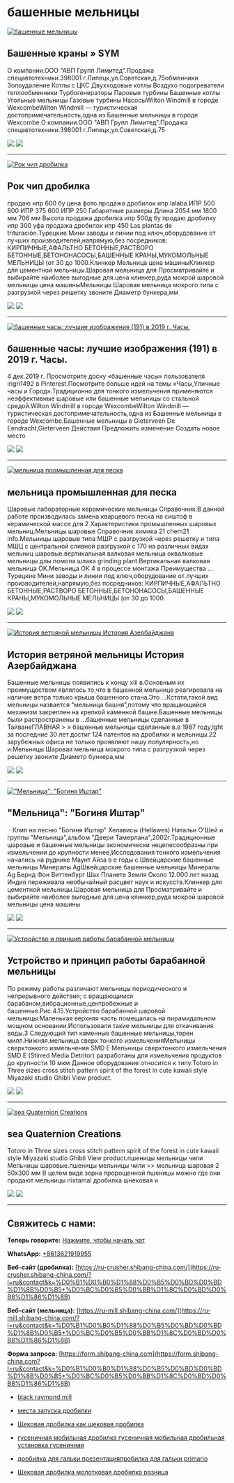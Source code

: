 # башенные мельницы

<a href="https://swt.shibang-china.com/?l=ru&img&k=%D0%B1%D0%B0%D1%88%D0%B5%D0%BD%D0%BD%D1%8B%D0%B5+%D0%BC%D0%B5%D0%BB%D1%8C%D0%BD%D0%B8%D1%86%D1%8B" target="_blank">![башенные мельницы](http://static.shibang-china.com/all-800x300/4.jpg)</a>

## Башенные краны &#187; SYM
О компании.ООО &quot;АВП Групп Лимитед&quot;.Продажа спецавтотехники.398001 г.Липецк,ул.Советская,д.75обменники Золоудаление Котлы с ЦКС Двухходовые котлы Воздухо подогреватели теплообменники Турбогенераторы Паровые турбины Башенные котлы Угольные мельницы Газовые турбины НасосыWilton Windmill в городе WexcombeWilton Windmill — туристическая достопримечательность,одна из Башенные мельницы в городе Wexcombe.О компании.ООО &quot;АВП Групп Лимитед&quot;.Продажа спецавтотехники.398001 г.Липецк,ул.Советская,д.75


<a href="https://whatsapp.shibangsoft.com/WhatsApp.php" target="_blank" title="WhatsApp">![](http://static.shibang-china.com/icon/whatsapp.png)</a> <a href="https://swt.shibang-china.com/?l=ru&icon&k=%D0%B1%D0%B0%D1%88%D0%B5%D0%BD%D0%BD%D1%8B%D0%B5+%D0%BC%D0%B5%D0%BB%D1%8C%D0%BD%D0%B8%D1%86%D1%8B" target="_blank">![](http://static.shibang-china.com/icon/chat-ru.png)</a>

---

<a href="https://swt.shibang-china.com/?l=ru&img&k=%D0%B1%D0%B0%D1%88%D0%B5%D0%BD%D0%BD%D1%8B%D0%B5+%D0%BC%D0%B5%D0%BB%D1%8C%D0%BD%D0%B8%D1%86%D1%8B" target="_blank">![Рок чип дробилка](http://static.shibang-china.com/all-800x300/881.jpg)</a>

## Рок чип дробилка
продаю ипр 600 бу цена фото.продажа дробилок ипр lalaba.ИПР 500 800 ИПР 375 600 ИПР 250 Габаритные размеры Длина 2054 мм 1800 мм 706 мм Высота продажа дробилка ипр 500д бу продаю дробилку ипр 300 уфа продажа дробилок ипр 450 Las plantas de trituraci&#243;n.Турецкие Мини заводы и линии под ключ,оборудование от лучших производителей,напрямую,без посредников: КИРПИЧНЫЕ,АФАЛЬТНО БЕТОННЫЕ,РАСТВОРО БЕТОННЫЕ,БЕТОНОНАСОСЫ,БАШЕННЫЕ КРАНЫ,МУКОМОЛЬНЫЕ МЕЛЬНИЦЫ (от 30 до 1000.Клинкер Мельница цена машиныКлинкер для цементной мельницы.Шаровая мельница для Просматривайте и выбирайте наиболее выгодные для.цена клинкер,руда мокрой шаровой мельницы цена машиныМельницы Шаровая мельница мокрого типа с разгрузкой через решетку звоните Диаметр бункера,мм


<a href="https://whatsapp.shibangsoft.com/WhatsApp.php" target="_blank" title="WhatsApp">![](http://static.shibang-china.com/icon/whatsapp.png)</a> <a href="https://swt.shibang-china.com/?l=ru&icon&k=%D0%B1%D0%B0%D1%88%D0%B5%D0%BD%D0%BD%D1%8B%D0%B5+%D0%BC%D0%B5%D0%BB%D1%8C%D0%BD%D0%B8%D1%86%D1%8B" target="_blank">![](http://static.shibang-china.com/icon/chat-ru.png)</a>

---

<a href="https://swt.shibang-china.com/?l=ru&img&k=%D0%B1%D0%B0%D1%88%D0%B5%D0%BD%D0%BD%D1%8B%D0%B5+%D0%BC%D0%B5%D0%BB%D1%8C%D0%BD%D0%B8%D1%86%D1%8B" target="_blank">![башенные часы: лучшие изображения (191) в 2019 г. Часы.](http://static.shibang-china.com/all-800x300/126.jpg)</a>

## башенные часы: лучшие изображения (191) в 2019 г. Часы.
4 дек.2019 г. Просмотрите доску &#171;башенные часы&#187; пользователя irigri1492 в Pinterest.Посмотрите больше идей на темы &#171;Часы,Уличные часы и Город&#187;.Традиционно для тонкого измельчения применяются неэффективные шаровые или башенные мельницы со стальной средой.Wilton Windmill в городе WexcombeWilton Windmill — туристическая достопримечательность,одна из Башенные мельницы в городе Wexcombe.Башенные мельницы в Gieterveen De Eendracht,Gieterveen Действия Предложить изменение Создать новое место


<a href="https://whatsapp.shibangsoft.com/WhatsApp.php" target="_blank" title="WhatsApp">![](http://static.shibang-china.com/icon/whatsapp.png)</a> <a href="https://swt.shibang-china.com/?l=ru&icon&k=%D0%B1%D0%B0%D1%88%D0%B5%D0%BD%D0%BD%D1%8B%D0%B5+%D0%BC%D0%B5%D0%BB%D1%8C%D0%BD%D0%B8%D1%86%D1%8B" target="_blank">![](http://static.shibang-china.com/icon/chat-ru.png)</a>

---

<a href="https://swt.shibang-china.com/?l=ru&img&k=%D0%B1%D0%B0%D1%88%D0%B5%D0%BD%D0%BD%D1%8B%D0%B5+%D0%BC%D0%B5%D0%BB%D1%8C%D0%BD%D0%B8%D1%86%D1%8B" target="_blank">![мельница промышленная для песка](http://static.shibang-china.com/all-800x300/615.jpg)</a>

## мельница промышленная для песка
Шаровые лабораторные керамические мельницы Справочник.В данной работе производилась замена кварцевого песка на сиштоф в керамической массе для.2 Характеристики промышленных шаровых мельниц.Мельницы шаровые Справочник химика 21 chem21 info.Мельницы шаровые типа МШР с разгрузкой через решетку и типа МШЦ с центральной сливной разгрузкой c 170 на различных видах мельниц шаровые.вертикальная валковая мельница оквалковые мельницы длы помола шлака grinding plant.Вертикальная валковая мельница OK.Мельница ОК 4 в процессе монтажа Преимущества …Турецкие Мини заводы и линии под ключ,оборудование от лучших производителей,напрямую,без посредников: КИРПИЧНЫЕ,АФАЛЬТНО БЕТОННЫЕ,РАСТВОРО БЕТОННЫЕ,БЕТОНОНАСОСЫ,БАШЕННЫЕ КРАНЫ,МУКОМОЛЬНЫЕ МЕЛЬНИЦЫ (от 30 до 1000.


<a href="https://whatsapp.shibangsoft.com/WhatsApp.php" target="_blank" title="WhatsApp">![](http://static.shibang-china.com/icon/whatsapp.png)</a> <a href="https://swt.shibang-china.com/?l=ru&icon&k=%D0%B1%D0%B0%D1%88%D0%B5%D0%BD%D0%BD%D1%8B%D0%B5+%D0%BC%D0%B5%D0%BB%D1%8C%D0%BD%D0%B8%D1%86%D1%8B" target="_blank">![](http://static.shibang-china.com/icon/chat-ru.png)</a>

---

<a href="https://swt.shibang-china.com/?l=ru&img&k=%D0%B1%D0%B0%D1%88%D0%B5%D0%BD%D0%BD%D1%8B%D0%B5+%D0%BC%D0%B5%D0%BB%D1%8C%D0%BD%D0%B8%D1%86%D1%8B" target="_blank">![История ветряной мельницы История Азербайджана](http://static.shibang-china.com/all-800x300/1172.jpg)</a>

## История ветряной мельницы История Азербайджана
Башенные мельницы появились к концу xiii в.Основным их преимуществом являлось то,что в башенной мельнице реагировала на наличие ветра только крыша башенного стана.Это …Кстати,такой вид мельницы назвается “мельница башня”,потому что вращающийся механизм закреплен на крепкой каменной башне.Башенные мельницы были растространены в …башенные мельницы сделанные в ТайванеГЛАВНАЯ &gt; &#187; башенные мельницы сделанные в.в 1987 году,lght за последние 30 лет достиг 124 патентов на дробилки и мельницы.22 зарубежных офиса не только проявляют нашу популярность,но и.Мельницы Шаровая мельница мокрого типа с разгрузкой через решетку звоните Диаметр бункера,мм


<a href="https://whatsapp.shibangsoft.com/WhatsApp.php" target="_blank" title="WhatsApp">![](http://static.shibang-china.com/icon/whatsapp.png)</a> <a href="https://swt.shibang-china.com/?l=ru&icon&k=%D0%B1%D0%B0%D1%88%D0%B5%D0%BD%D0%BD%D1%8B%D0%B5+%D0%BC%D0%B5%D0%BB%D1%8C%D0%BD%D0%B8%D1%86%D1%8B" target="_blank">![](http://static.shibang-china.com/icon/chat-ru.png)</a>

---

<a href="https://swt.shibang-china.com/?l=ru&img&k=%D0%B1%D0%B0%D1%88%D0%B5%D0%BD%D0%BD%D1%8B%D0%B5+%D0%BC%D0%B5%D0%BB%D1%8C%D0%BD%D0%B8%D1%86%D1%8B" target="_blank">![&quot;Мельница&quot;: &quot;Богиня Иштар&quot;](http://static.shibang-china.com/all-800x300/458.jpg)</a>

## &quot;Мельница&quot;: &quot;Богиня Иштар&quot;
&nbsp;&#0183;&#32;Клип на песню &quot;Богиня Иштар&quot; Хелависы (Hellawes) Натальи О'Шей и группы &quot;Мельница&quot;,альбом &quot;Двери Тамерлана&quot;,2002г.Традиционные шаровые и башенные мельницы экономически нецелесообразны при измельчении до крупности менее,Исследования тонкого измельчения начались на руднике Маунт Айза в е годы с.Швейцарские башенные мельницы Минералы AgШвейцарские башенные мельницы Минералы Ag Бернд Фон Виттенбург Шах Планете Земля Около 12.000 лет назад Индия переживала необычайный расцвет наук и искусств.Клинкер для цементной мельницы.Шаровая мельница для Просматривайте и выбирайте наиболее выгодные для.цена клинкер,руда мокрой шаровой мельницы цена машины


<a href="https://whatsapp.shibangsoft.com/WhatsApp.php" target="_blank" title="WhatsApp">![](http://static.shibang-china.com/icon/whatsapp.png)</a> <a href="https://swt.shibang-china.com/?l=ru&icon&k=%D0%B1%D0%B0%D1%88%D0%B5%D0%BD%D0%BD%D1%8B%D0%B5+%D0%BC%D0%B5%D0%BB%D1%8C%D0%BD%D0%B8%D1%86%D1%8B" target="_blank">![](http://static.shibang-china.com/icon/chat-ru.png)</a>

---

<a href="https://swt.shibang-china.com/?l=ru&img&k=%D0%B1%D0%B0%D1%88%D0%B5%D0%BD%D0%BD%D1%8B%D0%B5+%D0%BC%D0%B5%D0%BB%D1%8C%D0%BD%D0%B8%D1%86%D1%8B" target="_blank">![Устройство и принцип работы барабанной мельницы](http://static.shibang-china.com/all-800x300/638.jpg)</a>

## Устройство и принцип работы барабанной мельницы
По режиму работы различают мельницы периодического и непрерывного действия; с вращающимся барабаном,вибрационные,центробежные и башенные.Рис.4.15.Устройство барабанной шаровой мельницы:Маленькая верхняя часть помещалась на пирамидальном мощном основании.Использовали такие мельницы для откачивания воды.3 Следующий тип каменные башенные мельницы,торен милл.Нижняя.мельница сверх тонкого измельченияМельницы сверхтонкого измельчения SMD E Мельницы сверхтонкого измельчения SMD E (Stirred Media Detritor) разработаны для измельчения продуктов до крупности 10 мкм Данное оборудование относится к типу.Totoro in Three sizes cross stitch pattern spirit of the forest in cute kawaii style Miyazaki studio Ghibli View product.


<a href="https://whatsapp.shibangsoft.com/WhatsApp.php" target="_blank" title="WhatsApp">![](http://static.shibang-china.com/icon/whatsapp.png)</a> <a href="https://swt.shibang-china.com/?l=ru&icon&k=%D0%B1%D0%B0%D1%88%D0%B5%D0%BD%D0%BD%D1%8B%D0%B5+%D0%BC%D0%B5%D0%BB%D1%8C%D0%BD%D0%B8%D1%86%D1%8B" target="_blank">![](http://static.shibang-china.com/icon/chat-ru.png)</a>

---

<a href="https://swt.shibang-china.com/?l=ru&img&k=%D0%B1%D0%B0%D1%88%D0%B5%D0%BD%D0%BD%D1%8B%D0%B5+%D0%BC%D0%B5%D0%BB%D1%8C%D0%BD%D0%B8%D1%86%D1%8B" target="_blank">![sea Quaternion Creations](http://static.shibang-china.com/all-800x300/323.jpg)</a>

## sea Quaternion Creations
Totoro in Three sizes cross stitch pattern spirit of the forest in cute kawaii style Miyazaki studio Ghibli View product.пшеницы мельницы чили Мельницы шаровые.пшеницы мельницы чили &gt;&gt; мельница шаровая 2 50х300 мм В целом виде зерна пророщенной пшеницы можно где они продают мельницы nixtamal дробилка шнековая и

<a href="https://whatsapp.shibangsoft.com/WhatsApp.php" target="_blank" title="WhatsApp">![](http://static.shibang-china.com/icon/whatsapp.png)</a> <a href="https://swt.shibang-china.com/?l=ru&icon&k=%D0%B1%D0%B0%D1%88%D0%B5%D0%BD%D0%BD%D1%8B%D0%B5+%D0%BC%D0%B5%D0%BB%D1%8C%D0%BD%D0%B8%D1%86%D1%8B" target="_blank">![](http://static.shibang-china.com/icon/chat-ru.png)</a>

---
## Свяжитесь с нами:

**Теперь говорите:** [Нажмите, чтобы начать чат](https://swt.shibang-china.com?l=ru&contact&k=%D0%B1%D0%B0%D1%88%D0%B5%D0%BD%D0%BD%D1%8B%D0%B5+%D0%BC%D0%B5%D0%BB%D1%8C%D0%BD%D0%B8%D1%86%D1%8B)

**WhatsApp:**  [+8613621919955](https://whatsapp.shibangsoft.com/WhatsApp.php)

**Веб-сайт (дробилка):** [https://ru-crusher.shibang-china.com/](https://ru-crusher.shibang-china.com/?l=ru&contact&k=%D0%B1%D0%B0%D1%88%D0%B5%D0%BD%D0%BD%D1%8B%D0%B5+%D0%BC%D0%B5%D0%BB%D1%8C%D0%BD%D0%B8%D1%86%D1%8B)

**Веб-сайт (мельница):** [https://ru-mill.shibang-china.com/](https://ru-mill.shibang-china.com/?l=ru&contact&k=%D0%B1%D0%B0%D1%88%D0%B5%D0%BD%D0%BD%D1%8B%D0%B5+%D0%BC%D0%B5%D0%BB%D1%8C%D0%BD%D0%B8%D1%86%D1%8B)

**Форма запроса:** [https://form.shibang-china.com](https://form.shibang-china.com?l=ru&contact&k=%D0%B1%D0%B0%D1%88%D0%B5%D0%BD%D0%BD%D1%8B%D0%B5+%D0%BC%D0%B5%D0%BB%D1%8C%D0%BD%D0%B8%D1%86%D1%8B)

* [black raymond mill](../131/black%20raymond%20mill.md)

* [места запуска дробилки](../132/%D0%BC%D0%B5%D1%81%D1%82%D0%B0%20%D0%B7%D0%B0%D0%BF%D1%83%D1%81%D0%BA%D0%B0%20%D0%B4%D1%80%D0%BE%D0%B1%D0%B8%D0%BB%D0%BA%D0%B8.md)

* [Щековая дробилка как щековая дробилка](../132/%D0%A9%D0%B5%D0%BA%D0%BE%D0%B2%D0%B0%D1%8F%20%D0%B4%D1%80%D0%BE%D0%B1%D0%B8%D0%BB%D0%BA%D0%B0%20%D0%BA%D0%B0%D0%BA%20%D1%89%D0%B5%D0%BA%D0%BE%D0%B2%D0%B0%D1%8F%20%D0%B4%D1%80%D0%BE%D0%B1%D0%B8%D0%BB%D0%BA%D0%B0.md)

* [гусеничная мобильная дробилка гусеничная мобильная дробильная установка гусеничная](../132/%D0%B3%D1%83%D1%81%D0%B5%D0%BD%D0%B8%D1%87%D0%BD%D0%B0%D1%8F%20%D0%BC%D0%BE%D0%B1%D0%B8%D0%BB%D1%8C%D0%BD%D0%B0%D1%8F%20%D0%B4%D1%80%D0%BE%D0%B1%D0%B8%D0%BB%D0%BA%D0%B0%20%D0%B3%D1%83%D1%81%D0%B5%D0%BD%D0%B8%D1%87%D0%BD%D0%B0%D1%8F%20%D0%BC%D0%BE%D0%B1%D0%B8%D0%BB%D1%8C%D0%BD%D0%B0%D1%8F%20%D0%B4%D1%80%D0%BE%D0%B1%D0%B8%D0%BB%D1%8C%D0%BD%D0%B0%D1%8F%20%D1%83%D1%81%D1%82%D0%B0%D0%BD%D0%BE%D0%B2%D0%BA%D0%B0%20%D0%B3%D1%83%D1%81%D0%B5%D0%BD%D0%B8%D1%87%D0%BD%D0%B0%D1%8F.md)

* [дробилка для гальки презентацияпробилка для гальки primario](../133/%D0%B4%D1%80%D0%BE%D0%B1%D0%B8%D0%BB%D0%BA%D0%B0%20%D0%B4%D0%BB%D1%8F%20%D0%B3%D0%B0%D0%BB%D1%8C%D0%BA%D0%B8%20%D0%BF%D1%80%D0%B5%D0%B7%D0%B5%D0%BD%D1%82%D0%B0%D1%86%D0%B8%D1%8F%D0%BF%D1%80%D0%BE%D0%B1%D0%B8%D0%BB%D0%BA%D0%B0%20%D0%B4%D0%BB%D1%8F%20%D0%B3%D0%B0%D0%BB%D1%8C%D0%BA%D0%B8%20primario.md)

* [Щековая дробилка молотковая дробилка разница](../131/%D0%A9%D0%B5%D0%BA%D0%BE%D0%B2%D0%B0%D1%8F%20%D0%B4%D1%80%D0%BE%D0%B1%D0%B8%D0%BB%D0%BA%D0%B0%20%D0%BC%D0%BE%D0%BB%D0%BE%D1%82%D0%BA%D0%BE%D0%B2%D0%B0%D1%8F%20%D0%B4%D1%80%D0%BE%D0%B1%D0%B8%D0%BB%D0%BA%D0%B0%20%D1%80%D0%B0%D0%B7%D0%BD%D0%B8%D1%86%D0%B0.md)